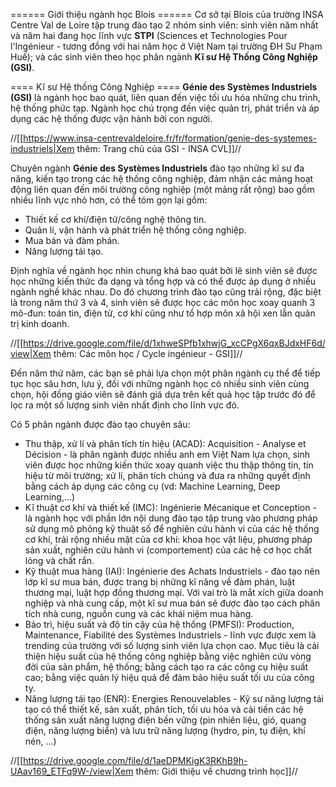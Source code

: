 ====== Giới thiệu ngành học Blois ======
Cơ sở tại Blois của trường INSA Centre Val de Loire tập trung đào tạo 2 nhóm sinh viên: sinh viên năm nhất và năm hai đang học lĩnh vực **STPI** (Sciences et Technologies Pour l'Ingénieur - tương đồng với hai năm học ở Việt Nam tại trường ĐH Sư Phạm Huế); và các sinh viên theo học phân ngành **Kĩ sư Hệ Thống Công Nghiệp (GSI)**.

==== Kĩ sư Hệ thống Công Nghiệp ====
**Génie des Systèmes Industriels (GSI)** là ngành học bao quát, liên quan đến việc tối ưu hóa những chu trình, hệ thống phức tạp. Ngành học chú trọng đến việc quản trị, phát triển và áp dụng các hệ thống được vận hành bởi con người.

//[[https://www.insa-centrevaldeloire.fr/fr/formation/genie-des-systemes-industriels|Xem thêm: Trang chủ của GSI - INSA CVL]]//

Chuyên ngành **Génie des Systèmes Industriels** đào tạo những kĩ sư đa năng, kiến tạo trong các hệ thống công nghiệp, đảm nhận các mảng hoạt động liên quan đến môi trường công nghiệp (một mảng rất rộng) bao gồm nhiều lĩnh vực nhỏ hơn, có thể tóm gọn lại gồm:

- Thiết kế cơ khí/điện tử/công nghệ thông tin.
- Quản lí, vận hành và phát triển hệ thống công nghiệp.
- Mua bán và đàm phán.
- Năng lượng tái tạo.

Định nghĩa về ngành học nhìn chung khá bao quát bởi lẽ sinh viên sẽ được học những kiến thức đa dạng và tổng hợp và có thể được áp dụng ở nhiều ngành nghề khác nhau. Do đó chương trình đào tạo cũng trải rộng, đặc biệt là trong năm thứ 3 và 4, sinh viên sẽ được học các môn học xoay quanh 3 mô-đun: toán tin, điện tử, cơ khí cũng như tổ hợp môn xã hội xen lẫn quản trị kinh doanh.

//[[https://drive.google.com/file/d/1xhweSPfb1xhwjG_xcCPgX6qxBJdxHF6d/view|Xem thêm: Các môn học / Cycle ingénieur - GSI]]//

Đến năm thứ năm, các bạn sẽ phải lựa chọn một phân ngành cụ thể để tiếp tục học sâu hơn, lưu ý, đối với những ngành học có nhiều sinh viên cùng chọn, hội đồng giáo viên sẽ đánh giá dựa trên kết quả học tập trước đó để lọc ra một số lượng sinh viên nhất định cho lĩnh vực đó.

Có 5 phân ngành được đào tạo chuyên sâu:

- Thu thập, xử lí và phân tích tín hiệu (ACAD): Acquisition - Analyse et Décision - là phân ngành được nhiều anh em Việt Nam lựa chọn, sinh viên được học những kiến thức xoay quanh việc thu thập thông tin, tín hiệu từ môi trường; xử lí, phân tích chúng và đưa ra những quyết định bằng cách áp dụng các công cụ (vd: Machine Learning, Deep Learning,...)
- Kĩ thuật cơ khí và thiết kế (IMC): Ingénierie Mécanique et Conception - là ngành học với phần lớn nội dung đào tạo tập trung vào phương pháp sử dụng mô phỏng kỹ thuật số để nghiên cứu hành vi của các hệ thống cơ khí, trải rộng nhiều mặt của cơ khí: khoa học vật liệu, phương pháp sản xuất, nghiên cứu hành vi (comportement) của các hệ cơ học chất lỏng và chất rắn.
- Kỹ thuật mua hàng (IAI): Ingénierie des Achats Industriels - đào tạo nên lớp kĩ sư mua bán, được trang bị những kĩ năng về đàm phán, luật thương mại, luật hợp đồng thương mại. Với vai trò là mắt xích giữa doanh nghiệp và nhà cung cấp, một kĩ sư mua bán sẽ được đào tạo cách phân tích nhà cung, nguồn cung và các khái niệm mua hàng.
- Bảo trì, hiệu suất và độ tin cậy của hệ thống (PMFSI): Production, Maintenance, Fiabilité des Systèmes Industriels - lĩnh vực được xem là trending của trường với số lượng sinh viên lựa chọn cao. Mục tiêu là cải thiện hiệu suất của hệ thống công nghiệp bằng việc nghiên cứu vòng đời của sản phẩm, hệ thống; bằng cách tạo ra các công cụ hiệu suất cao; bằng việc quản lý hiệu quả để đảm bảo hiệu suất tối ưu của công ty.
- Năng lượng tái tạo (ENR): Energies Renouvelables - Kỹ sư năng lượng tái tạo có thể thiết kế, sản xuất, phân tích, tối ưu hóa và cải tiến các hệ thống sản xuất năng lượng điện bền vững (pin nhiên liệu, gió, quang điện, năng lượng biển) và lưu trữ năng lượng (hydro, pin, tụ điện, khí nén, ...)

//[[https://drive.google.com/file/d/1aeDPMKigK3RKhB9h-UAav169_ETFq9W-/view|Xem thêm: Giới thiệu về chương trình học]]//
